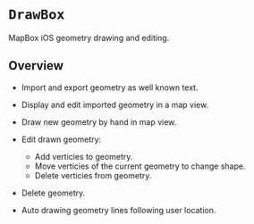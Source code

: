 # ``DrawBox``

MapBox iOS geometry drawing and editing.

## Overview

- Import and export geometry as well known text.
- Display and edit imported geometry in a map view.

- Draw new geometry by hand in map view.
- Edit drawn geometry:
    - Add verticies to geometry.
    - Move verticies of the current geometry to change shape.
    - Delete verticies from geometry.
- Delete geometry.

- Auto drawing geometry lines following user location.
